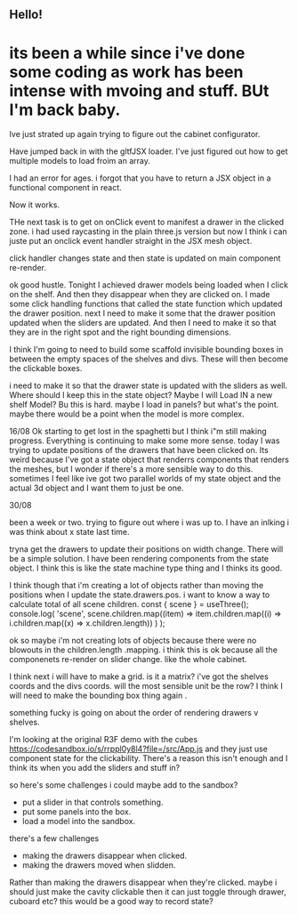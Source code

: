 ## Hello!

# its been a while since i've done some coding as work has been intense with mvoing and stuff. BUt I'm back baby.

Ive just strated up again trying to figure out the cabinet configurator.

Have jumped back in with the gltfJSX loader. I've just figured out how to get multiple models to load froim an array.

I had an error for ages. i forgot that you have to return a JSX object in a functional component in react.

Now it works.

THe next task is to get on onClick event to manifest a drawer in the clicked zone. i had used raycasting in the plain three.js version but now I think i can juste put an onclick event handler straight in the JSX mesh object.

click handler changes state and then state is updated on main component re-render.

ok good hustle. Tonight I achieved drawer models being loaded when I click on the shelf. And then they disappear when they are clicked on. I made some click handling functions that called the state function which updated the drawer position. next I need to make it some that the drawer position updated when the sliders are updated. And then I need to make it so that they are in the right spot and the right bounding dimensions.

I think I'm going to need to build some scaffold invisible bounding boxes in between the empty spaces of the shelves and divs. These will then become the clickable boxes.

i need to make it so that the drawer state is updated with the sliders as well. Where should I keep this in the state object? Maybe I will Load IN a new shelf Model? Bu this is hard. maybe I load in panels? but what's the point. maybe there would be a point when the model is more complex.

16/08
Ok starting to get lost in the spaghetti but I think i"m still making progress. Everything is continuing to make some more sense. today I was trying to update positions of the drawers that have been clicked on. Its weird because I've got a state object that renderrs components that renders the meshes, but I wonder if there's a more sensible way to do this. sometimes I feel like ive got two parallel worlds of my state object and the actual 3d object and I want them to just be one.

30/08

been a week or two. trying to figure out where i was up to. I have an inlking i was think about x state last time.

tryna get the drawers to update their positions on width change. There will be a simple solution. I have been rendering components from the state object. I think this is like the state machine type thing and I thinks its good.

I think though that i'm creating a lot of objects rather than moving the positions when I update the state.drawers.pos. i want to know a way to calculate total of all scene children.
const { scene } = useThree();
console.log(
'scene',
scene.children.map((item) =>
item.children.map((i) => i.children.map((x) => x.children.length))
)
);

ok so maybe i'm not creating lots of objects because there were no blowouts in the children.length .mapping. i think this is ok because all the componenets re-render on slider change. like the whole cabinet.

I think next i will have to make a grid. is it a matrix? i've got the shelves coords and the divs coords. will the most sensible unit be the row? I think I will need to make the bounding box thing again .

something fucky is going on about the order of rendering drawers v shelves.

I'm looking at the original R3F demo with the cubes https://codesandbox.io/s/rrppl0y8l4?file=/src/App.js and they just use component state for the clickability. There's a reason this isn't enough and I think its when you add the sliders and stuff in?

so here's some challenges i could maybe add to the sandbox?

-   put a slider in that controls something.
-   put some panels into the box.
-   load a model into the sandbox.

there's a few challenges

-   making the drawers disappear when clicked.
-   making the drawers moved when slidden.

Rather than making the drawers disappear when they're clicked. maybe i should just make the cavity clickable then it can just toggle through drawer, cuboard etc? this would be a good way to record state?
